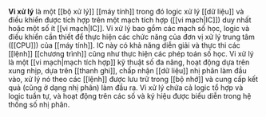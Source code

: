 **Vi xử lý** là một [[bộ xử lý]] [[máy tính]] trong đó logic xử lý [[dữ liệu]] và điều khiển được tích hợp trên một mạch tích hợp ([[vi mạch|IC]]) duy nhất hoặc một số ít [[vi mạch|IC]]. Vi xử lý bao gồm các mạch số học, logic và điều khiển cần thiết để thực hiện các chức năng của đơn vị xử lý trung tâm ([[CPU]]) của [[máy tính]]. IC này có khả năng diễn giải và thực thi các [[lệnh]] [[chương trình]] cũng như thực hiện các phép toán số học. 
Vi xử lý là một [[vi mạch|mạch tích hợp]] kỹ thuật số đa năng, hoạt động dựa trên xung nhịp, dựa trên [[thanh ghi]], chấp nhận [[dữ liệu]] nhị phân làm đầu vào, xử lý nó theo các [[lệnh]] được lưu trữ trong [[bộ nhớ]] và cung cấp kết quả (cũng ở dạng nhị phân) làm đầu ra. Vi xử lý chứa cả logic tổ hợp và logic tuần tự, và hoạt động trên các số và ký hiệu được biểu diễn trong hệ thống số nhị phân.